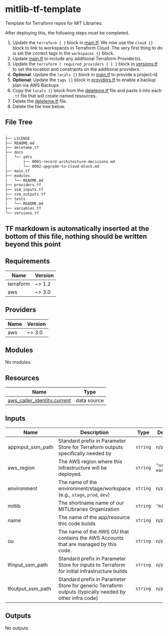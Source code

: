 # mitlib-tf-template

Template for Terraform repos for MIT Libraries.

After deploying this, the following steps must be completed.

1. Update the `terraform { }` block in [main.tf](./main.tf). We now use the `cloud {}` block to link to workspaces in Terraform Cloud. The very first thing to do is set the correct tags in the `workspaces {}` block.
1. Update [main.tf](./main.tf) to include any additional Terraform Provider(s).
1. Update the `terraform { required_providers { } }` block in [versions.tf](./versions.tf) to set the location and constraints on the additional providers.
1. **Optional**: Update the `locals {}` block in [main.tf](./main.tf) to provide a project-id.
1. **Optional**: Update the `tags {}` block in [providers.tf](./providers.tf) to enable a backup plan via AWS Backups
1. Copy the `locals {}` block from the [deleteme.tf](./deleteme.tf) file and paste it into each `.tf` file that will create named resources.
1. Delete the [deleteme.tf](./deleteme.tf) file.
1. Delete the file tree below.

## File Tree

```bash
.
├── LICENSE
├── README.md
├── deleteme.tf
├── docs
│   └── adrs
│       ├── 0001-record-architecture-decisions.md
│       └── 0002-upgrade-to-cloud-block.md
├── main.tf
├── modules
│   └── README.md
├── providers.tf
├── ssm_inputs.tf
├── ssm_outputs.tf
├── tests
│   └── README.md
├── variables.tf
└── versions.tf
```

## TF markdown is automatically inserted at the bottom of this file, nothing should be written beyond this point

<!-- BEGIN_TF_DOCS -->
## Requirements

| Name | Version |
|------|---------|
| terraform | ~> 1.2 |
| aws | ~> 3.0 |

## Providers

| Name | Version |
|------|---------|
| aws | ~> 3.0 |

## Modules

No modules.

## Resources

| Name | Type |
|------|------|
| [aws_caller_identity.current](https://registry.terraform.io/providers/hashicorp/aws/latest/docs/data-sources/caller_identity) | data source |

## Inputs

| Name | Description | Type | Default | Required |
|------|-------------|------|---------|:--------:|
| appinput\_ssm\_path | Standard prefix in Parameter Store for Terraform outputs specifically needed by <app-name> | `string` | n/a | yes |
| aws\_region | The AWS region where this infrastructure will be deployed. | `string` | `"us-east-1"` | no |
| environment | The name of the environment/stage/workspace (e.g., `stage`, `prod`, `dev`) | `string` | n/a | yes |
| mitlib | The shortname name of our MITLibraries Organization | `string` | `"mitlib"` | no |
| name | The name of the app/resource this code builds | `string` | n/a | yes |
| ou | The name of the AWS OU that contains the AWS Accounts that are managed by this code. | `string` | n/a | yes |
| tfinput\_ssm\_path | Standard prefix in Parameter Store for inputs to Terraform for initial infrastructure builds | `string` | n/a | yes |
| tfoutput\_ssm\_path | Standard prefix in Parameter Store for generic Terraform outputs (typically needed by other infra code) | `string` | n/a | yes |

## Outputs

No outputs.
<!-- END_TF_DOCS -->

